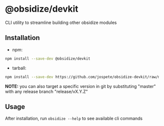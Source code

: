 # @obsidize/devkit

CLI utility to streamline building other obsidize modules

## Installation

- npm:

```bash
npm install --save-dev @obsidize/devkit
```

- tarball:

```bash
npm install --save-dev https://github.com/jospete/obsidize-devkit/raw/master/packed/obsidize-devkit.tgz
```

**NOTE:** you can also target a specific version in git by substituting "master" with any release branch "release/vX.Y.Z"

## Usage

After installation, run ```obsidize --help``` to see available cli commands